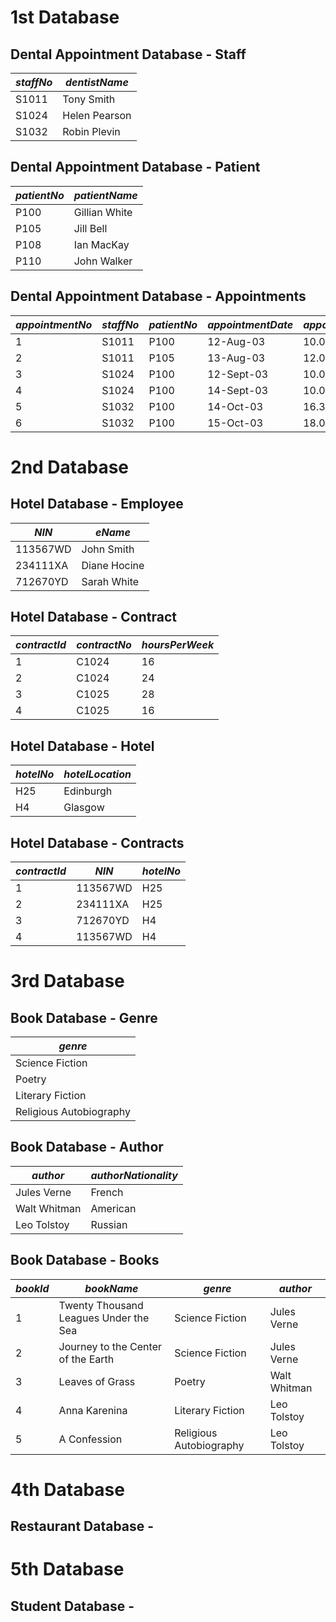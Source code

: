 # 1st Database

## Dental Appointment Database - Staff

| *staffNo* | *dentistName* |
| --------- | ------------- |
| S1011 | Tony Smith |
| S1024 | Helen Pearson |
| S1032 | Robin Plevin |

## Dental Appointment Database - Patient

| *patientNo* | *patientName* | 
| ----------- | ------------- | 
| P100 | Gillian White |
| P105 | Jill Bell |
| P108 | Ian MacKay |
| P110 | John Walker |

## Dental Appointment Database - Appointments

| *appointmentNo* | *staffNo* | *patientNo* | *appointmentDate* | *appointmentTime* | *surgeryNo* |
| --------------- | --------- | ----------- | ----------------- | ----------------- | ----------- |
| 1 | S1011 | P100 | 12-Aug-03 | 10.00 | S10 |
| 2 | S1011 | P105 | 13-Aug-03 | 12.00 | S15 |
| 3 | S1024 | P100 | 12-Sept-03 | 10.00 | S10 |
| 4 | S1024 | P100 | 14-Sept-03 | 10.00 | S10 |
| 5 | S1032 | P100 | 14-Oct-03 | 16.30 | S15 |
| 6 | S1032 | P100 | 15-Oct-03 | 18.00 | S13 |

# 2nd Database

## Hotel Database - Employee

| *NIN* | *eName* |
| ----- | ------- |
| 113567WD | John Smith |
| 234111XA | Diane Hocine |
| 712670YD | Sarah White |

## Hotel Database - Contract

| *contractId* | *contractNo* | *hoursPerWeek* |
| ------------ | ------------ | -------------- |
| 1 | C1024 | 16 |
| 2 | C1024 | 24 |
| 3 | C1025 | 28 |
| 4 | C1025 | 16 |

## Hotel Database - Hotel

| *hotelNo* | *hotelLocation* |
| --------- | --------------- |
| H25 | Edinburgh |
| H4 | Glasgow |

## Hotel Database - Contracts

| *contractId* | *NIN* | *hotelNo* |
| ------------ | ----- | --------- |
| 1 | 113567WD | H25 |
| 2 | 234111XA | H25 |
| 3 | 712670YD | H4 |
| 4 | 113567WD | H4 |

# 3rd Database

## Book Database - Genre

| *genre* |
| ------- |
| Science Fiction |
| Poetry |
| Literary Fiction |
| Religious Autobiography |

## Book Database - Author

| *author* | *authorNationality* |
| -------- | ------------------- |
| Jules Verne | French |
| Walt Whitman | American |
| Leo Tolstoy | Russian |

## Book Database - Books

| *bookId* | *bookName* | *genre* | *author* |
| -------- | ---------- | ------- | -------- |
| 1 | Twenty Thousand Leagues Under the Sea | Science Fiction | Jules Verne |
| 2 | Journey to the Center of the Earth | Science Fiction | Jules Verne |
| 3 | Leaves of Grass | Poetry | Walt Whitman |
| 4 | Anna Karenina | Literary Fiction | Leo Tolstoy |
| 5 | A Confession | Religious Autobiography | Leo Tolstoy |


# 4th Database

## Restaurant Database - 

# 5th Database

## Student Database - 